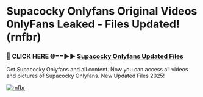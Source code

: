 # Supacocky Onlyfans Original Videos 0nlyFans Leaked - Files Updated! (rnfbr)

<h3>🔴 CLICK HERE 🌐==►► <a href="https://tinyurl.com/ehrbuxhb" rel="nofollow">Supacocky Onlyfans Updated Files</a></h3>

Get Supacocky Onlyfans and all content. Now you can access all videos and pictures of Supacocky Onlyfans. New Updated Files 2025!

[![rnfbr](https://i.imgur.com/lVYEuWS.gif)](https://tinyurl.com/ehrbuxhb)
